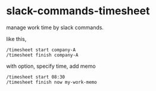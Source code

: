 # slack-commands-timesheet

manage work time by slack commands.

like this,
```
/timesheet start company-A
/timesheet finish company-A
```

with option, specify time, add memo
```
/timesheet start 08:30
/timesheet finish now my-work-memo
```

